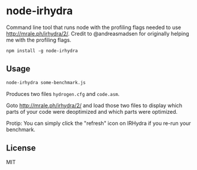# node-irhydra

Command line tool that runs node with the profiling flags needed to use http://mrale.ph/irhydra/2/.
Credit to @andreasmadsen for originally helping me with the profiling flags.

```
npm install -g node-irhydra
```

## Usage

``` sh
node-irhydra some-benchmark.js
```

Produces two files `hydrogen.cfg` and `code.asm`.

Goto http://mrale.ph/irhydra/2/ and load those two files to display which parts
of your code were deoptimized and which parts were optimized.

Protip: You can simply click the "refresh" icon on IRHydra if you re-run your benchmark.

## License

MIT
